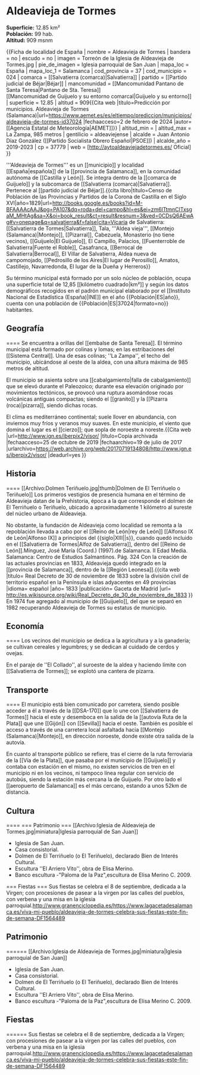 # Aldeavieja de Tormes

**Superficie:** 12.85 km²  
**Población:** 99 hab.  
**Altitud:** 909 msnm  

{{Ficha de localidad de España
| nombre = Aldeavieja de Tormes
| bandera = no
| escudo = no
| imagen = Torreón de la Iglesia de Aldeavieja de Tormes.jpg
| pie_de_imagen = Iglesia parroquial de San Juan
| mapa_loc = España
| mapa_loc_1 = Salamanca
| cod_provincia = 37
| cod_municipio = 024
| comarca = [[Salvatierra (comarca)|Salvatierra]]
| partido = [[Partido judicial de Béjar|Béjar]]
| mancomunidad = [[Mancomunidad Pantano de Santa Teresa|Pantano de Sta. Teresa]]<br/>[[Mancomunidad de Guijuelo y su entorno comarcal|Guijuelo y su entorno]]
| superficie = 12.85
| altitud = 909<ref>{{Cita web |título=Predicción por municipios. Aldeavieja de Tormes (Salamanca)|url=https://www.aemet.es/es/eltiempo/prediccion/municipios/aldeavieja-de-tormes-id37024 |fechaacceso=2 de febrero de 2024 |autor= [[Agencia Estatal de Meteorología|AEMET]]}}</ref>
| altitud_min        = 
| altitud_max        = La Zampa, 985 metros
| gentilicio = aldeaviejense
| alcalde = Juan Antonio Díaz González ([[Partido Socialista Obrero Español|PSOE]])
| alcalde_año = 2019-2023
| cp = 37779
| web = [http://aytoaldeaviejadetormes.es/ Oficial]
}}

'''Aldeavieja de Tormes''' es un [[municipio]] y localidad [[España|española]] de la [[provincia de Salamanca]], en la comunidad autónoma de [[Castilla y León]]. Se integra dentro de la [[comarca de Guijuelo]] y la subcomarca de [[Salvatierra (comarca)|Salvatierra]]. Pertenece al [[partido judicial de Béjar]].<ref name=ref_duplicada_1>{{cita libro|título=Censo de Población de las Provincias y Partidos de la Corona de Castilla en el Siglo XVI|año=1829|url=http://books.google.es/books?id=M-BFAAAAcAAJ&pg=PA107&dq=roda+del+campo&hl=es&ei=zm6lTtmnCITxsgaM_MHtAg&sa=X&oi=book_result&ct=result&resnum=3&ved=0CDsQ6AEwAg#v=onepage&q=salvatierra&f=false|cita=Vícaría de Salvatierra: [[Salvatierra de Tormes|Salvatierra]], Tala, '''Aldea vieja''', [[Montejo (Salamanca)|Montejo]], [[Pizarral]], Cabezuela, Monasterio (no tiene vecinos), [[Guijuelo|El Guijuelo]], El Campillo, Palacios, [[Fuenterroble de Salvatierra|Fuente el Roble]], Casafranca, [[Berrocal de Salvatierra|Berrocal]], El Villar de Salvatierra, Aldea nueva de campomojado, [[Pedrosillo de los Aires|El lugar de Perosillo]], Amatos, Castillejo, Navarredonda, El lugar de la Dueña y Herreros}}</ref>

Su término municipal está formado por un solo núcleo de población, ocupa una superficie total de 12,85&nbsp;[[kilómetro cuadrado|km²]] y según los datos demográficos recogidos en el padrón municipal elaborado por el [[Instituto Nacional de Estadística (España)|INE]] en el año {{Población|ES|año}}, cuenta con una población de {{Población|ES|37024|formato=no}} habitantes.

## Geografía

====
Se encuentra a orillas del [[embalse de Santa Teresa]]. El término municipal está formado por colinas y lomas; en las estribaciones del [[Sistema Central]]. Una de esas colinas; ''La Zampa'', el techo del municipio, ubicándose al oeste de la aldea, con una altura máxima de 985 metros de altitud. 

El municipio se asienta sobre una [[cabalgamiento|falla de cabalgamiento]] que se elevó durante el Paleozoico; durante esa elevación originado por movimientos tectónicos, se provocó una ruptura asomándose rocas volcánicas antiguas compactas; siendo el [[granito]] y la [[Pizarra (roca)|pizarra]], siendo dichas rocas.

El clima es mediterráneo continental; suele llover en abundancia, con inviernos muy fríos y veranos muy suaves. En este municipio, el viento que domina el lugar es el [[cierzo]]; que sopla de noroeste a noreste.<ref name="granenciclopedia.es"/><ref name="IGN">{{Cita web |url=http://www.ign.es/iberpix2/visor/ |título=Copia archivada |fechaacceso=25 de octubre de 2019 |fechaarchivo=19 de julio de 2017 |urlarchivo=https://web.archive.org/web/20170719134808/http://www.ign.es/iberpix2/visor/ |deadurl=yes }}</ref>

## Historia

====
[[Archivo:Dolmen Teriñuelo.jpg|thumb|Dolmen de El Terriñuelo o Teriñuelo]]
Los primeros vestigios de presencia humana en el término de Aldeavieja datan de la Prehistoria, época a la que corresponde el dolmen de El Terriñuelo o Teriñuelo, ubicado a aproximadamente 1 kilómetro al sureste del núcleo urbano de Aldeavieja.

No obstante, la fundación de Aldeavieja como localidad se remonta a la repoblación llevada a cabo por el [[Reino de León|rey de León]] [[Alfonso IX de León|Alfonso IX]] a principios del {{siglo|XIII||s}}, cuando quedó incluido en el [[Salvatierra de Tormes|Alfoz de Salvatierra]], dentro del [[Reino de León]].<ref>Mínguez, José María (Coord.) (1997).de Salamanca. II Edad Media. Salamanca: Centro de Estudios Salmantinos. Pág. 324</ref> Con la creación de las actuales provincias en 1833, Aldeavieja quedó integrado en la [[provincia de Salamanca]], dentro de la [[Región Leonesa]].<ref>{{cita web |título= Real Decreto de 30 de noviembre de 1833 sobre la división civil de territorio español en la Península e islas adyacentes en 49 provincias |idioma= español |año= 1833 |publicación= Gaceta de Madrid |url= http://es.wikisource.org/wiki/Real_Decreto_de_30_de_noviembre_de_1833 }}</ref> En 1974 fue agregado al municipio de [[Guijuelo]], del que se separó en 1982 recuperando Aldeavieja de Tormes su estatus de municipio.

## Economía

====
Los vecinos del municipio se dedica a la agricultura y a la ganadería; se cultivan cereales  y legumbres; y se dedican al cuidado de cerdos y ovejas.

En el paraje de ''El Collado'', al suroeste de la aldea y haciendo límite con [[Salvatierra de Tormes]]; se explotó una cantera de pizarra.<ref name="granenciclopedia.es"/><ref name="IGN"/>

## Transporte

====
El municipio está bien comunicado por carretera, siendo posible acceder a él a través de la [[DSA-170]] que lo une con [[Salvatierra de Tormes]] hacia el este y desemboca en la salida de la [[autovía Ruta de la Plata]] que une [[Gijón]] con [[Sevilla]] hacia el oeste. También es posible el acceso a través de una carretera local asfaltada hacia [[Montejo (Salamanca)|Montejo]], en dirección noroeste, donde existe otra salida de la autovía.

En cuanto al transporte público se refiere, tras el cierre de la ruta ferroviaria de la [[Vía de la Plata]], que pasaba por el municipio de [[Guijuelo]] y contaba con estación en el mismo, no existen servicios de tren en el municipio ni en los vecinos, ni tampoco línea regular con servicio de autobús, siendo la estación más cercana la de Guijuelo. Por otro lado el [[aeropuerto de Salamanca]] es el más cercano, estando a unos 52km de distancia.

## Cultura

====
=== Patrimonio ===
[[Archivo:Iglesia de Aldeavieja de Tormes.jpg|miniatura|Iglesia parroquial de San Juan]]
* Iglesia de San Juan.
* Casa consistorial.
* Dolmen de El Terriñuelo (o El Teriñuelo), declarado Bien de Interés Cultural.
* Escultura ''El Arriero Vito'', obra de Elisa Merino.
* Banco escultura -"Paloma de la Paz",escultura de Elisa Merino C. 2009.

=== Fiestas ===
Sus fiestas se celebra el 8 de septiembre, dedicada a la Virgen; con procesiones de pasear a la virgen por las calles del pueblos, con verbena y una misa en la iglesia parroquial.<ref name="granenciclopedia.es">http://www.granenciclopedia.es/</ref><ref name="Fiestas de Aldeavieja">https://www.lagacetadesalamanca.es/viva-mi-pueblo/aldeavieja-de-tormes-celebra-sus-fiestas-este-fin-de-semana-DF1564489</ref>

## Patrimonio

======
[[Archivo:Iglesia de Aldeavieja de Tormes.jpg|miniatura|Iglesia parroquial de San Juan]]
* Iglesia de San Juan.
* Casa consistorial.
* Dolmen de El Terriñuelo (o El Teriñuelo), declarado Bien de Interés Cultural.
* Escultura ''El Arriero Vito'', obra de Elisa Merino.
* Banco escultura -"Paloma de la Paz",escultura de Elisa Merino C. 2009.

## Fiestas

======
Sus fiestas se celebra el 8 de septiembre, dedicada a la Virgen; con procesiones de pasear a la virgen por las calles del pueblos, con verbena y una misa en la iglesia parroquial.<ref name="granenciclopedia.es">http://www.granenciclopedia.es/</ref><ref name="Fiestas de Aldeavieja">https://www.lagacetadesalamanca.es/viva-mi-pueblo/aldeavieja-de-tormes-celebra-sus-fiestas-este-fin-de-semana-DF1564489</ref>